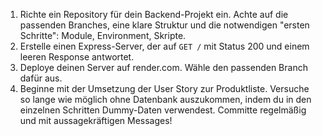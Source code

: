 1. Richte ein Repository für dein Backend-Projekt ein. Achte auf die passenden Branches, eine klare Struktur und die notwendigen "ersten Schritte": Module, Environment, Skripte.
2. Erstelle einen Express-Server, der auf `GET /` mit Status 200 und einem leeren Response antwortet.
3. Deploye deinen Server auf render.com. Wähle den passenden Branch dafür aus.
4. Beginne mit der Umsetzung der User Story zur Produktliste. Versuche so lange wie möglich ohne Datenbank auszukommen, indem du in den einzelnen Schritten Dummy-Daten verwendest.
Committe regelmäßig und mit aussagekräftigen Messages!